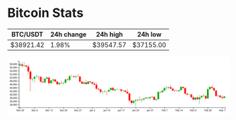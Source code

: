 # Bitcoin Stats

BTC/USDT|24h change|24h high|24h low|
|---|---|---|---|
|$38921.42|1.98%|$39547.57|$37155.00|

<img src="./chart.svg">
